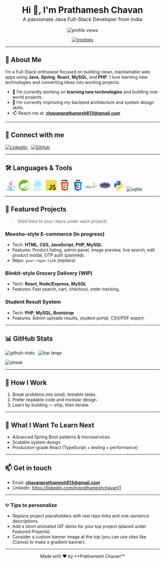 <!-- README.md - polished version for prathamesh7120 -->

<div align="center">
  <h1 style="margin-bottom:0.2rem">Hi 👋, I'm <strong>Prathamesh Chavan</strong></h1>
  <h3 style="margin-top:0.1rem; font-weight:400">A passionate Java Full-Stack Developer from India</h3>

  <!-- Profile views -->
  <p>
    <img src="https://komarev.com/ghpvc/?username=prathamesh7120&label=Profile%20views&color=0e75b6&style=flat" alt="profile views" />
  </p>

  <!-- Hero badges -->
  <p>
    <a href="https://github.com/ryo-ma/github-profile-trophy">
      <img src="https://github-profile-trophy.vercel.app/?username=prathamesh7120&theme=onedark" alt="trophies" />
    </a>
  </p>
</div>

---

## 🚀 About Me
I’m a Full-Stack enthusiast focused on building clean, maintainable web apps using **Java**, **Spring**, **React**, **MySQL**, and **PHP**. I love learning new technologies and converting ideas into working projects.

- 🔭 I’m currently working on **learning new technologies** and building real-world projects.  
- 🌱 I’m currently improving my backend architecture and system design skills.  
- 📫 Reach me at: **chavanprathamesh813@gmail.com**

---

## 🔗 Connect with me
<p align="left">
  <a href="https://linkedin.com/in/prathameshchavan11" target="_blank">
    <img align="center" src="https://raw.githubusercontent.com/rahuldkjain/github-profile-readme-generator/master/src/images/icons/Social/linked-in-alt.svg" alt="LinkedIn" height="30" width="40" />
  </a>
  &nbsp;
  <a href="https://github.com/prathamesh7120" target="_blank">
    <img align="center" src="https://cdn.jsdelivr.net/gh/devicons/devicon/icons/github/github-original.svg" alt="GitHub" height="30" width="40" />
  </a>
</p>

---

## 🛠️ Languages & Tools

<p align="left">
  <img src="https://raw.githubusercontent.com/devicons/devicon/master/icons/java/java-original.svg" alt="java" width="36" height="36" />&nbsp;
  <img src="https://raw.githubusercontent.com/devicons/devicon/master/icons/spring/spring-original.svg" alt="spring" width="36" height="36" />&nbsp;
  <img src="https://raw.githubusercontent.com/devicons/devicon/master/icons/react/react-original-wordmark.svg" alt="react" width="36" height="36" />&nbsp;
  <img src="https://raw.githubusercontent.com/devicons/devicon/master/icons/javascript/javascript-original.svg" alt="js" width="36" height="36" />&nbsp;
  <img src="https://raw.githubusercontent.com/devicons/devicon/master/icons/html5/html5-original-wordmark.svg" alt="html5" width="36" height="36" />&nbsp;
  <img src="https://raw.githubusercontent.com/devicons/devicon/master/icons/css3/css3-original-wordmark.svg" alt="css3" width="36" height="36" />&nbsp;
  <img src="https://raw.githubusercontent.com/devicons/devicon/master/icons/mysql/mysql-original-wordmark.svg" alt="mysql" width="36" height="36" />&nbsp;
  <img src="https://raw.githubusercontent.com/devicons/devicon/master/icons/php/php-original.svg" alt="php" width="36" height="36" />&nbsp;
  <img src="https://raw.githubusercontent.com/devicons/devicon/master/icons/python/python-original.svg" alt="python" width="36" height="36" />&nbsp;
  <img src="https://www.vectorlogo.zone/logos/sqlite/sqlite-icon.svg" alt="sqlite" width="36" height="36" />
</p>

---

## 🔭 Featured Projects
> (Add links to your repos under each project)

### Meesho-style E-commerce (In progress)
- Tech: **HTML, CSS, JavaScript, PHP, MySQL**
- Features: Product listing, admin panel, image preview, live search, edit product modal, OTP auth (planned).
- Repo: `your-repo-link` _(replace)_

### Blinkit-style Grocery Delivery (WIP)
- Tech: **React, Node/Express, MySQL**
- Features: Fast search, cart, checkout, order tracking.

### Student Result System
- Tech: **PHP, MySQL, Bootstrap**
- Features: Admin uploads results, student portal, CSV/PDF export.

---

## 📊 GitHub Stats

<p align="left">
  <img src="https://github-readme-stats.vercel.app/api?username=prathamesh7120&show_icons=true&locale=en" alt="github-stats" />
  &nbsp;
  <img src="https://github-readme-stats.vercel.app/api/top-langs?username=prathamesh7120&show_icons=true&locale=en&layout=compact" alt="top langs" />
</p>

<p align="left">
  <img src="https://github-readme-streak-stats.herokuapp.com/?user=prathamesh7120&" alt="streak" />
</p>

---

## 🧭 How I Work
1. Break problems into small, testable tasks.  
2. Prefer readable code and modular design.  
3. Learn by building — ship, then iterate.

---

## 🎯 What I Want To Learn Next
- Advanced Spring Boot patterns & microservices  
- Scalable system design  
- Production-grade React (TypeScript + testing + performance)

---

## 📫 Get in touch
- Email: **chavanprathamesh813@gmail.com**  
- LinkedIn: https://linkedin.com/in/prathameshchavan11

---

### ✨ Tips to personalize
- Replace project placeholders with real repo links and one-sentence descriptions.  
- Add a short animated GIF demo for your top project (placed under Featured Projects).  
- Consider a custom banner image at the top (you can use sites like [Canva] to make a gradient banner).

---

<p align="center">
  Made with ❤️ by **Prathamesh Chavan**
</p>
